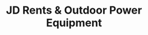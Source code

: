 ---
title: "JD Rents & Outdoor Power Equipment"
url: /john-day/jd-rents-und-outdoor-power-equipment/
shop: Werkzeuge
---